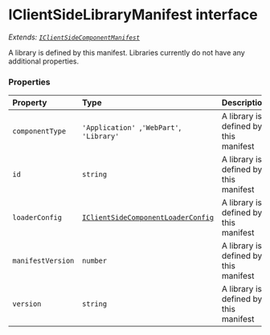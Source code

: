 # IClientSideLibraryManifest interface

_Extends: [`IClientSideComponentManifest`](../sp-client-base/iclientsidecomponentmanifest.md)_



A library is defined by this manifest. Libraries currently do not have any additional properties. 





### Properties

| Property	   | Type	| Description|
|:-------------|:-------|:-----------|
|`componentType`      | `'Application' `,` 'WebPart' `,` 'Library'` | A library is defined by this manifest |
|`id`      | `string` | A library is defined by this manifest |
|`loaderConfig`      | [`IClientSideComponentLoaderConfig`](../sp-module-interfaces/iclientsidecomponentloaderconfig.md) | A library is defined by this manifest |
|`manifestVersion`      | `number` | A library is defined by this manifest |
|`version`      | `string` | A library is defined by this manifest |





